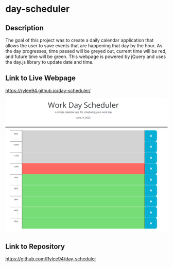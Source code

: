 # day-scheduler

## Description

The goal of this project was to create a daily calendar application that allows the user to save events that are happening that day by the hour. As the day progresses, time passed will be greyed out, current time will be red, and future time will be green. This webpage is powered by jQuery and uses the day.js library to update date and time.

## Link to Live Webpage

https://rylee94.github.io/day-scheduler/

![Day Scheduler](assets/images/day-scheduler.png)

## Link to Repository

https://github.com/Rylee94/day-scheduler
